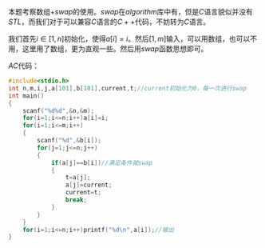 本题考察数组$+swap$的使用。$swap$在$algorithm$库中有，但是$C$语言貌似并没有$STL$，而我们对于可以兼容$C$语言的$C++$代码，不妨转为$C$语言。

我们首先$i∈[1,n]$初始化，使得$a[i]=i$。然后$[1,m]$输入，可以用数组，也可以不用，这里用了数组，更为直观一些。然后用$swap$函数思想即可。

$AC$代码：

```cpp
#include<stdio.h>
int n,m,i,j,a[101],b[101],current,t;//current初始化为0，每一次进行swap
int main()
{
    scanf("%d%d",&n,&m);
    for(i=1;i<=n;i++)a[i]=i;
    for(i=1;i<=m;i++)
    {
        scanf("%d",&b[i]);
        for(j=1;j<=n;j++)
        {
            if(a[j]==b[i])//满足条件就swap
            {
                t=a[j];
                a[j]=current;
                current=t;
                break;
            }
        }
    }
    for(i=1;i<=n;i++)printf("%d\n",a[i]);//输出
}
```